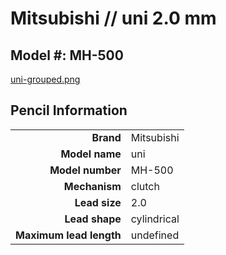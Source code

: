 # Mitsubishi // uni 2.0 mm

## Model #: MH-500

[uni-grouped.png](uni-grouped.png)

## Pencil Information

|     |     |
| ---: | :--- |
| **Brand** | Mitsubishi |
| **Model name** | uni |
| **Model number** | MH-500 |
| **Mechanism** | clutch |
| **Lead size** | 2.0 |
| **Lead shape** | cylindrical |
| **Maximum lead length** | undefined |
